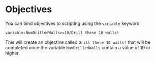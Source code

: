 #  Objectives
You can bind objectives to scripting using the `variable` keyword.

	variable:NumDrilledWalls>=10/Drill these 10 walls!

This will create an objective called `Drill these 10 walls!` that will be completed once the variable `NumDrilledWalls` contain a value of 10 or higher.